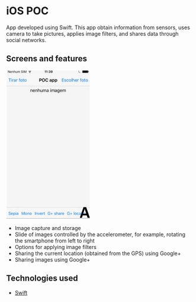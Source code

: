 # iOS POC

App developed using Swift. This app obtain information from sensors, uses camera to take pictures, applies image filters, and shares data through social networks.

## Screens and features

<img src="https://github.com/CrossPlatformMDCC/NativeiOSPoC/blob/master/docs/screenshot-native-ios.png" height="400px" />

- Image capture and storage
- Slide of images controlled by the accelerometer, for example, rotating the smartphone from left to right
- Options for applying image filters
- Sharing the current location (obtained from the GPS) using Google+
- Sharing images using Google+

## Technologies used

- [Swift](https://developer.apple.com/swift/)
